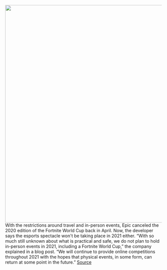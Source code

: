 <img src='https://cdn.vox-cdn.com/thumbor/wXoK3jgZXmqgaqJwxvbGpg0bhe0=/0x0:5672x3783/1200x800/filters:focal(2383x1439:3289x2345)/cdn.vox-cdn.com/uploads/chorus_image/image/68456203/1164790897.0.jpg' width='700px' /><br/>
With the restrictions around travel and in-person events, Epic canceled the 2020 edition of the Fortnite World Cup back in April. Now, the developer says the esports spectacle won't be taking place in 2021 either. “With so much still unknown about what is practical and safe, we do not plan to hold in-person events in 2021, including a Fortnite World Cup,” the company explained in a blog post. “We will continue to provide online competitions throughout 2021 with the hopes that physical events, in some form, can return at some point in the future.”
<a href='https://www.theverge.com/2020/12/4/22152744/epic-fortnite-world-cup-2021-canceled-fncs'> Source <a/>